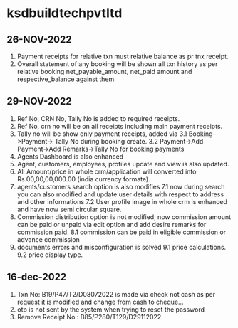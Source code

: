 # ksdbuildtechpvtltd

## 26-NOV-2022

1. Payment receipts for relative txn must relative balance as pr tnx receipt.
2. Overall statement of any booking will be shown all txn history as per relative booking net_payable_amount, net_paid amount and respective_balance against them.

## 29-NOV-2022

1. Ref No, CRN No, Tally No is added to required receipts.
2. Ref No, crn no will be on all receipts including main payment receipts.
3. Tally no will be show only payment receipts, added via
   3.1 Booking->Payment-> Tally No during booking create.
   3.2 Payment->Add Payment->Add Remarks->Tally No for booking payments
4. Agents Dashboard is also enhanced
5. Agent, customers, employees, profiles update and view is also updated.
6. All Amount/price in whole crm/application will converted into Rs.00,00,00,000.00 (india currency formate).
7. agents/customers search option is also modifies
   7.1 now during search you can also modified and update user details with respect to address and other informations
   7.2 User profile image in whole crm is enhanced and have now semi circular square.
8. Commission distribution option is not modified, now commission amount can be paid or unpaid via edit option and add desire remarks for commission paid.
   8.1 commission can be paid in eligible commission or advance commission
9. documents errors and misconfiguration is solved
   9.1 price calculations.
   9.2 price display type.

## 16-dec-2022

1. Txn No: B19/P47/T2/D08072022 is made via check not cash as per request it is modified and change from cash to cheque...
2. otp is not sent by the system when trying to reset the password
3. Remove Receipt No : B85/P280/T129/D29112022
